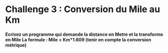 # Challenge 3 : Conversion du Mile au Km

#### Ecrivez un programme qui demande la distance en Metre et la transforme en Mile La formule : Mile = Km*1.609 (tenir en compte la conversion métrique)